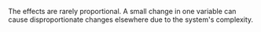 The effects are rarely proportional. A small change in one variable can cause disproportionate changes elsewhere due to the system's complexity.